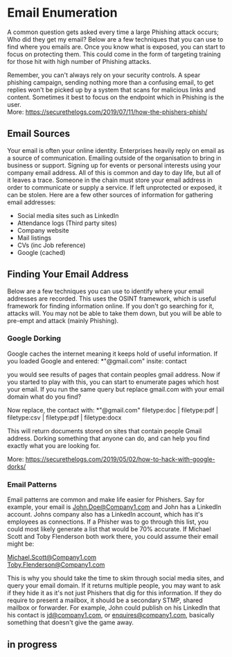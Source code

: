 # Email Enumeration

A common question gets asked every time a large Phishing attack occurs; Who did they get my email? 
Below are a few techniques that you can use to find where you emails are. Once you know what is exposed, you can start to focus on protecting them.
This could come in the form of targeting training for those hit with high number of Phishing attacks. 

Remember, you can't always rely on your security controls. A spear phishing campaign, sending nothing more than a confusing email, to get replies won't be picked up by a system that scans for malicious links and content. Sometimes it best to focus on the endpoint which in Phishing is the user.   
More: https://securethelogs.com/2019/07/11/how-the-phishers-phish/


## Email Sources
Your email is often your online identity. Enterprises heavily reply on email as a source of communication. 
Emailing outside of the organisation to bring in business or support. Signing up for events or personal interests using your company email address. 
All of this is common and day to day life, but all of it leaves a trace. Someone in the chain must store your email address in order to communicate or supply a service. If left unprotected or exposed, it can be stolen. 
Here are a few other sources of information for gathering email addresses: 

- Social media sites such as LinkedIn
- Attendance logs (Third party sites)
- Company website
- Mail listings
- CVs (inc Job reference)
- Google (cached)

## Finding Your Email Address
Below are a few techniques you can use to identify where your email addresses are recorded. This uses the OSINT framework, which is useful framework for finding information online.
If you don't go searching for it, attacks will. You may not be able to take them down, but you will be able to pre-empt and attack (mainly Phishing).

### Google Dorking
Google caches the internet meaning it keeps hold of useful information. If you loaded Google and entered: *"@gmail.com" insite: contact

you would see results of pages that contain peoples gmail address. Now if you started to play with this, you can start to enumerate pages which host your email. If you run the same query but replace gmail.com with your email domain what do you find? 

Now replace, the contact with: *"@gmail.com" filetype:doc | filetype:pdf | filetype:csv | filetype:pdf | filetype:docx  

This will return documents stored on sites that contain people Gmail address. Dorking something that anyone can do, and can help you find exactly what you are looking for. 

More: https://securethelogs.com/2019/05/02/how-to-hack-with-google-dorks/


### Email Patterns
Email patterns are common and make life easier for Phishers. Say for example, your email is John.Doe@Company1.com and John has a LinkedIn account. Johns company also has a LinkedIn account, which has it's employees as connections. If a Phisher was to go through this list, you could most likely generate a list that would be 70% accurate. If Michael Scott and Toby Flenderson both work there, you could assume their email might be: 

Michael.Scott@Company1.com   
Toby.Flenderson@Company1.com   

This is why you should take the time to skim through social media sites, and query your email domain. If it returns multiple people, you may want to ask if they hide it as it's not just Phishers that dig for this information. If they do require to present a mailbox, it should be a secondary STMP, shared mailbox or forwarder. For example, John could publish on his LinkedIn that his contact is jd@company1.com, or enquires@company1.com, basically something that doesn't give the game away. 


## in progress








